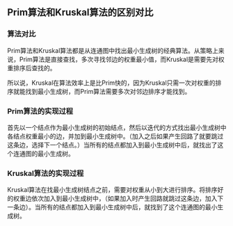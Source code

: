 ## Prim算法和Kruskal算法的区别对比 ##
### 算法对比 ###
Prim算法和Kruskal算法都是从连通图中找出最小生成树的经典算法。从策略上来说，Prim算法是直接查找，多次寻找邻边的权重最小值，而Kruskal是需要先对权重排序后查找的。

所以说，Kruskal在算法效率上是比Prim快的，因为Kruskal只需一次对权重的排序就能找到最小生成树，而Prim算法需要多次对邻边排序才能找到。

### Prim算法的实现过程 ###

首先以一个结点作为最小生成树的初始结点，然后以迭代的方式找出最小生成树中各结点权重最小的边，并加到最小生成树中。（加入之后如果产生回路了就要跳过这条边，选择下一个结点。）当所有的结点都加入到最小生成树中后，就找出了这个连通图的最小生成树。

### Kruskal算法的实现过程 ###

Kruskal算法在找最小生成树结点之前，需要对权重从小到大进行排序。将排序好的权重边依次加入到最小生成树中，（如果加入时产生回路就跳过这条边，加入下一条边）。当所有的结点都加入到最小生成树中后，就找到了这个连通图的最小生成树。